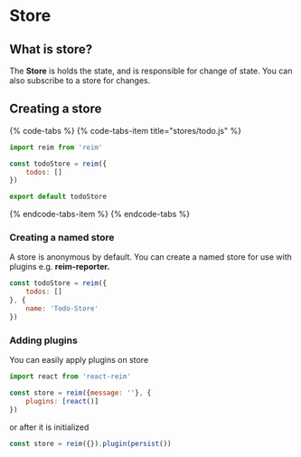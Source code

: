 # Store

## What is store?

The **Store** is holds the state, and is responsible for change of state. You can also subscribe to a store for changes.

## Creating a store

{% code-tabs %}
{% code-tabs-item title="stores/todo.js" %}
```javascript
import reim from 'reim'

const todoStore = reim({
    todos: []
})

export default todoStore
```
{% endcode-tabs-item %}
{% endcode-tabs %}

### Creating a named store

A store is anonymous by default. You can create a named store for use with plugins e.g. **reim-reporter.**

```javascript
const todoStore = reim({
    todos: []
}, {
    name: 'Todo-Store'
})
```

### Adding plugins

You can easily apply plugins on store

```javascript
import react from 'react-reim'

const store = reim({message: ''}, {
    plugins: [react()]
})
```

or after it is initialized

```javascript
const store = reim({}).plugin(persist())
```



